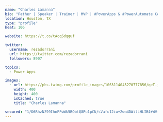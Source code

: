 ```yaml
---
name: "Charles Lamanna"
bio: "Father | Speaker | Trainer | MVP | #PowerApps & #PowerAutomate Community Super User | YouTuber Right-pointing triangle http://youtube.com/c/rezadorrani | Learn - Share - Clockwise rightwards and leftwards open circle arrows"
location: Houston, TX
type: "profile"
heat: 106

website: https://t.co/tAcqSdqguf

twitter:
  username: rezadorrani
  url: https://twitter.com/rezadorrani
  followers: 8907

topics:
  - Power Apps

images:
  - url: https://pbs.twimg.com/profile_images/1063114045270777856/qeT-jpWr_400x400.jpg
    width: 400
    height: 400
    isCached: true
    title: "Charles Lamanna"

secured: "1/D6RhzNZ99IhnPPwWk5BObtQ8Pu1pCN/sVafu12iw+Zwa4DWilLHLIB4+WVfNUj2GKCIfEN6aNz3ngLZftwG5RpSRv+Xuctc0k6NtqX97LVt5U/LItauJGXh3kP4TfGqCJkvTx9O6nIy2Pnmu23ySyg14uG2+o/JE4GEuWkXX0+abkAfwpEJda+ciuibCgujpNKTV9nwjRES3wbhfVLXLIJRR9sbuspLFLAydR8uj6YTdhgIWAxq2HMma+V6wFPzzvNKKuzq2YeRmNOZdyoTnibZrk8SZDM5Uj82S0lzPOzfu22a6Kw3C8qXFbuxO5eGOA7j+7kv9TG7YRa2DKs7LNP5/f8VlU9Wgm5L2YJlbsORB2RG7GuYp6PqvVEDNxgozUm36XbhSMMUM0dJse2DQ==;18DitdLn0KtDkGGvmQg6JQ=="
---
```


